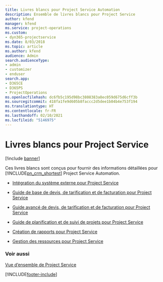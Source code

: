 ```yaml
---
title: Livres blancs pour Project Service Automation
description: Ensemble de livres blancs pour Project Service
author: kfend
manager: kfend
ms.service: project-operations
ms.custom:
- dyn365-projectservice
ms.date: 8/03/2018
ms.topic: article
ms.author: kfend
audience: Admin
search.audienceType:
- admin
- customizer
- enduser
search.app:
- D365CE
- D365PS
- ProjectOperations
ms.openlocfilehash: dc6fb5c195d98bc3808383a8ec059d675d6cff3b
ms.sourcegitcommit: 418fa1fe9d605b8faccc2d5dee1b04b4e753f194
ms.translationtype: HT
ms.contentlocale: fr-FR
ms.lasthandoff: 02/10/2021
ms.locfileid: "5146975"
---
```

# <a name="white-papers-for-project-service"></a>Livres blancs pour Project Service

[!include [banner](../includes/psa-now-project-operations.md)]

Ces livres blancs sont conçus pour fournir des informations détaillées pour [!INCLUDE[pn_crm_shortest](../includes/pn-crm-shortest.md)] Project Service Automation.

-   [Intégration du système externe pour Project Service](https://go.microsoft.com/fwlink/?LinkId=825445)

-   [Guide de base de devis, de tarification et de facturation pour Project Service](https://go.microsoft.com/fwlink/?LinkId=825241)

-   [Guide avancé de devis, de tarification et de facturation pour Project Service](https://go.microsoft.com/fwlink/?LinkId=825242)

-   [Guide de planification et de suivi de projets pour Project Service](https://go.microsoft.com/fwlink/?LinkId=825243)

-   [Création de rapports pour Project Service](https://go.microsoft.com/fwlink/?LinkId=825446)

-   [Gestion des ressources pour Project Service](https://go.microsoft.com/fwlink/?LinkId=825244)

### <a name="see-also"></a>Voir aussi
 [Vue d’ensemble de Project Service](../psa/overview.md)


[!INCLUDE[footer-include](../includes/footer-banner.md)]